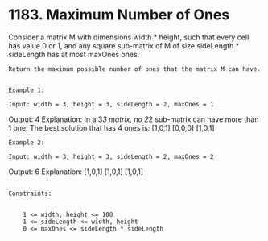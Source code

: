 # 1183. Maximum Number of Ones

Consider a matrix M with dimensions width * height, such that every
        cell has value 0 or 1, and any square sub-matrix
        of M of size sideLength * sideLength has at most maxOnes ones.
    

    Return the maximum possible number of ones that the matrix M can have.

     
    Example 1:

    Input: width = 3, height = 3, sideLength = 2, maxOnes = 1
Output: 4
Explanation:
In a 3*3 matrix, no 2*2 sub-matrix can have more than 1 one.
The best solution that has 4 ones is:
[1,0,1]
[0,0,0]
[1,0,1]

    Example 2:

    Input: width = 3, height = 3, sideLength = 2, maxOnes = 2
Output: 6
Explanation:
[1,0,1]
[1,0,1]
[1,0,1]

     
    Constraints:

    
        1 <= width, height <= 100
        1 <= sideLength <= width, height
        0 <= maxOnes <= sideLength * sideLength